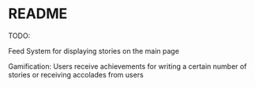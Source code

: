 # README

TODO:

Feed System for displaying stories on the main page

Gamification: Users receive achievements for writing a certain number of stories or receiving accolades from users